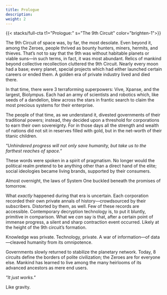 ```yaml
---
title: Prologue
description: 
weight: 2
---
```


{{< stacks/full-cta t1="Prologue:" s="The 9th Circuit" color="brighten-1">}}

The 9th Circuit of space was, by far, the most desolate. Even beyond it, among the Zeroes, people thrived as bounty hunters, miners, hermits, and thieves. That’s not to say that the 9th was without habitable planets or viable suns—in such terms, in fact, it was most abundant. Relics of mankind beyond collective recollection cluttered the 9th Circuit. Nearly every moon had a base; every planet, special projects which had either launched certain careers or ended them. A golden era of private industry lived and died there.

In that time, there were 3 terraforming superpowers: Vive, Xpanse, and the largest, Biolympus. Each had an army of scientists and robotics which, like seeds of a dandelion, blew across the stars in frantic search to claim the most precious systems for their enterprise. 

The people of that time, as we understand it, divested governments of their traditional powers; instead, they decided upon a threshold for corporations to earn their own sovereignty. For in those days all the strength and wealth of nations did not sit in reserves filled with gold, but in the net-worth of their titanic children.

*"Unhindered progress will not only save humanity, but take us to the farthest reaches of space."* 

These words were spoken in a spirit of pragmatism. No longer would the political realm pretend to be anything other than a direct hand of the elite; social ideologies became living brands, supported by their consumers.

Almost overnight, the laws of System One buckled beneath the promises of tomorrow.

What *exactly* happened during that era is uncertain. Each corporation recorded their own private annals of history—crowdsourced by their subscribers. Distorted by them, as well. Few of these records are accessible. Contemporary decryption technology is, to put it bluntly, primitive in comparison. What we *can* say is that, after a certain point of immense progress, a silent and sharp contraction event occurred. Likely at the height of the 9th circuit’s formation. 

Knowledge was private. Technology, private. A war of information—of data—cleaved humanity from its omnipotence. 

Governments slowly returned to stabilize the planetary network. Today, 8 circuits define the borders of polite civilization; the Zeroes are for everyone else. Mankind has learned to live among the many heirlooms of its advanced ancestors as mere end users. 

*"It just works."* 

Like gravity.

